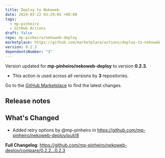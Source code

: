 ```yaml
---
title: Deploy to Nekoweb
date: 2024-03-22 03:29:05 +00:00
tags:
  - mp-pinheiro
  - GitHub Actions
draft: false
repo: mp-pinheiro/nekoweb-deploy
marketplace: https://github.com/marketplace/actions/deploy-to-nekoweb
version: 0.2.3
dependentsNumber: "3"
---
```



Version updated for **mp-pinheiro/nekoweb-deploy** to version **0.2.3**.
- This action is used across all versions by **3** repositories.

Go to the [GitHub Marketplace](https://github.com/marketplace/actions/deploy-to-nekoweb) to find the latest changes.

## Release notes

## What's Changed
* Added retry options by @mp-pinheiro in https://github.com/mp-pinheiro/nekoweb-deploy/pull/8


**Full Changelog**: https://github.com/mp-pinheiro/nekoweb-deploy/compare/0.2.2...0.2.3
